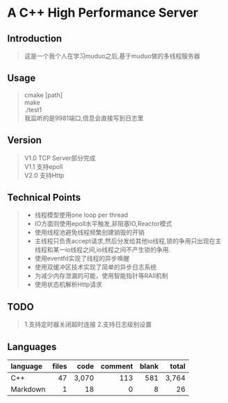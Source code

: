 # A C++ High Performance Server

## Introduction

> 这是一个我个人在学习muduo之后,基于muduo做的多线程服务器  

## Usage
> cmake [path]  
> make  
> ./test1  
> 我监听的是9981端口,信息会直接写到日志里

## Version
> V1.0 TCP Server部分完成  
> V1.1 支持epoll  
> V2.0 支持Http

## Technical  Points

> + 线程模型使用one loop per thread  
> + IO方面则使用epoll水平触发,非阻塞IO,Reactor模式
> + 使用线程池避免线程频繁创建销毁的开销
> + 主线程只负责accept请求,然后分发给其他io线程,锁的争用只出现在主线程和某一io线程之间,io线程之间不产生锁的争用.
> + 使用eventfd实现了线程的异步唤醒
> + 使用双缓冲区技术实现了简单的异步日志系统
> + 为减少内存泄漏的可能，使用智能指针等RAII机制
> + 使用状态机解析Http请求

## TODO

> 1.支持定时器关闭超时连接
> 2.支持日志级别设置  

## Languages
| language | files | code | comment | blank | total |
| :--- | ---: | ---: | ---: | ---: | ---: |
| C++ | 47 | 3,070 | 113 | 581 | 3,764 |
| Markdown | 1 | 18 | 0 | 8 | 26 |
